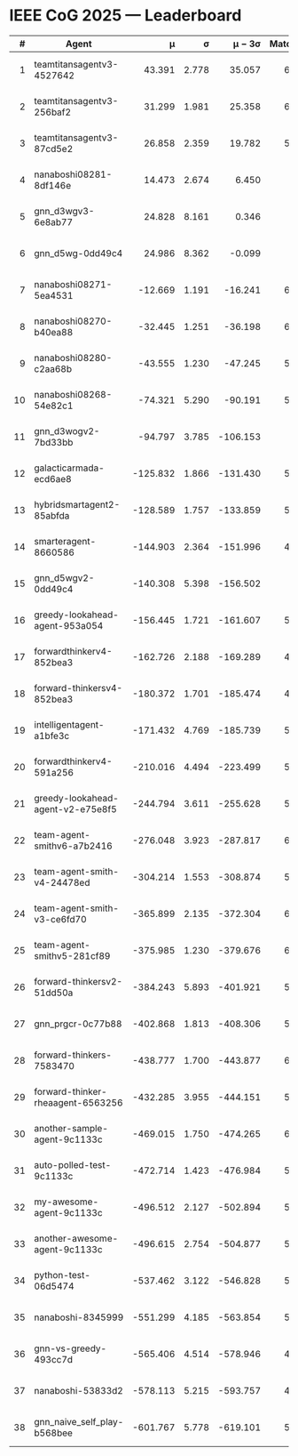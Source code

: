 # IEEE CoG 2025 — Leaderboard

| # | Agent | μ | σ | μ − 3σ | Matches | Updated |
|---:|---|---:|---:|---:|---:|---|
| 1 | teamtitansagentv3-4527642 | 43.391 | 2.778 | 35.057 | 6176 | 2025-08-30 04:55 |
| 2 | teamtitansagentv3-256baf2 | 31.299 | 1.981 | 25.358 | 6156 | 2025-08-30 04:55 |
| 3 | teamtitansagentv3-87cd5e2 | 26.858 | 2.359 | 19.782 | 5680 | 2025-08-30 04:55 |
| 4 | nanaboshi08281-8df146e | 14.473 | 2.674 | 6.450 | 226 | 2025-08-30 04:55 |
| 5 | gnn_d3wgv3-6e8ab77 | 24.828 | 8.161 | 0.346 | 118 | 2025-08-30 04:55 |
| 6 | gnn_d5wg-0dd49c4 | 24.986 | 8.362 | -0.099 | 120 | 2025-08-30 04:55 |
| 7 | nanaboshi08271-5ea4531 | -12.669 | 1.191 | -16.241 | 6118 | 2025-08-30 04:55 |
| 8 | nanaboshi08270-b40ea88 | -32.445 | 1.251 | -36.198 | 6080 | 2025-08-30 04:55 |
| 9 | nanaboshi08280-c2aa68b | -43.555 | 1.230 | -47.245 | 5538 | 2025-08-30 04:55 |
| 10 | nanaboshi08268-54e82c1 | -74.321 | 5.290 | -90.191 | 5660 | 2025-08-30 04:55 |
| 11 | gnn_d3wogv2-7bd33bb | -94.797 | 3.785 | -106.153 | 264 | 2025-08-30 04:55 |
| 12 | galacticarmada-ecd6ae8 | -125.832 | 1.866 | -131.430 | 5640 | 2025-08-30 04:55 |
| 13 | hybridsmartagent2-85abfda | -128.589 | 1.757 | -133.859 | 5176 | 2025-08-30 04:55 |
| 14 | smarteragent-8660586 | -144.903 | 2.364 | -151.996 | 4662 | 2025-08-30 04:55 |
| 15 | gnn_d5wgv2-0dd49c4 | -140.308 | 5.398 | -156.502 | 200 | 2025-08-30 04:55 |
| 16 | greedy-lookahead-agent-953a054 | -156.445 | 1.721 | -161.607 | 5528 | 2025-08-30 04:55 |
| 17 | forwardthinkerv4-852bea3 | -162.726 | 2.188 | -169.289 | 4855 | 2025-08-30 04:55 |
| 18 | forward-thinkersv4-852bea3 | -180.372 | 1.701 | -185.474 | 4801 | 2025-08-30 04:55 |
| 19 | intelligentagent-a1bfe3c | -171.432 | 4.769 | -185.739 | 5181 | 2025-08-30 04:55 |
| 20 | forwardthinkerv4-591a256 | -210.016 | 4.494 | -223.499 | 5089 | 2025-08-30 04:55 |
| 21 | greedy-lookahead-agent-v2-e75e8f5 | -244.794 | 3.611 | -255.628 | 5840 | 2025-08-30 04:55 |
| 22 | team-agent-smithv6-a7b2416 | -276.048 | 3.923 | -287.817 | 6100 | 2025-08-30 04:55 |
| 23 | team-agent-smith-v4-24478ed | -304.214 | 1.553 | -308.874 | 5698 | 2025-08-30 04:55 |
| 24 | team-agent-smith-v3-ce6fd70 | -365.899 | 2.135 | -372.304 | 6578 | 2025-08-30 04:55 |
| 25 | team-agent-smithv5-281cf89 | -375.985 | 1.230 | -379.676 | 6260 | 2025-08-30 04:55 |
| 26 | forward-thinkersv2-51dd50a | -384.243 | 5.893 | -401.921 | 5468 | 2025-08-30 04:55 |
| 27 | gnn_prgcr-0c77b88 | -402.868 | 1.813 | -408.306 | 5510 | 2025-08-30 04:55 |
| 28 | forward-thinkers-7583470 | -438.777 | 1.700 | -443.877 | 6080 | 2025-08-30 04:55 |
| 29 | forward-thinker-rheaagent-6563256 | -432.285 | 3.955 | -444.151 | 5088 | 2025-08-30 04:55 |
| 30 | another-sample-agent-9c1133c | -469.015 | 1.750 | -474.265 | 6080 | 2025-08-30 04:55 |
| 31 | auto-polled-test-9c1133c | -472.714 | 1.423 | -476.984 | 5980 | 2025-08-30 04:55 |
| 32 | my-awesome-agent-9c1133c | -496.512 | 2.127 | -502.894 | 5980 | 2025-08-30 04:55 |
| 33 | another-awesome-agent-9c1133c | -496.615 | 2.754 | -504.877 | 5780 | 2025-08-30 04:55 |
| 34 | python-test-06d5474 | -537.462 | 3.122 | -546.828 | 5000 | 2025-08-30 04:55 |
| 35 | nanaboshi-8345999 | -551.299 | 4.185 | -563.854 | 5110 | 2025-08-30 04:55 |
| 36 | gnn-vs-greedy-493cc7d | -565.406 | 4.514 | -578.946 | 4620 | 2025-08-30 04:55 |
| 37 | nanaboshi-53833d2 | -578.113 | 5.215 | -593.757 | 4400 | 2025-08-30 04:55 |
| 38 | gnn_naive_self_play-b568bee | -601.767 | 5.778 | -619.101 | 5040 | 2025-08-30 04:55 |
